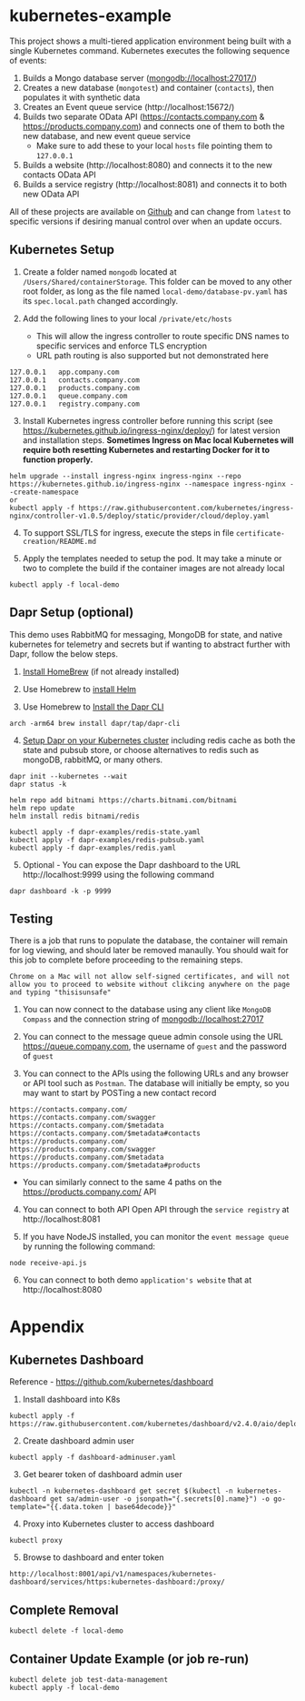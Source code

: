 # kubernetes-example
This project shows a multi-tiered application environment being built with a single Kubernetes command.  Kubernetes executes the following sequence of events:

1) Builds a Mongo database server ([mongodb://localhost:27017/](mongodb://localhost:27017/))
2) Creates a new database (`mongotest`) and container (`contacts`), then populates it with synthetic data
3) Creates an Event queue service (http://localhost:15672/)
4) Builds two separate OData API (https://contacts.company.com & https://products.company.com) and connects one of them to both the new database, and new event queue service
   * Make sure to add these to your local `hosts` file pointing them to `127.0.0.1`
5) Builds a website (http://localhost:8080) and connects it to the new contacts OData API
6) Builds a service registry (http://localhost:8081) and connects it to both new OData API 

All of these projects are available on [Github](https://github.com/PaulGilchrist?tab=repositories) and can change from `latest` to specific versions if desiring manual control over when an update occurs.

## Kubernetes Setup

1) Create a folder named `mongodb` located at `/Users/Shared/containerStorage`.  This folder can be moved to any other root folder, as long as the file named `local-demo/database-pv.yaml` has its `spec.local.path` changed accordingly.

2) Add the following lines to your local `/private/etc/hosts`
   * This will allow the ingress controller to route specific DNS names to specific services and enforce TLS encryption
   * URL path routing is also supported but not demonstrated here

```
127.0.0.1	app.company.com
127.0.0.1	contacts.company.com
127.0.0.1	products.company.com
127.0.0.1	queue.company.com
127.0.0.1	registry.company.com
```

3) Install Kubernetes ingress controller before running this script (see https://kubernetes.github.io/ingress-nginx/deploy/) for latest version and installation steps.  **Sometimes Ingress on Mac local Kubernetes will require both resetting Kubernetes and restarting Docker for it to function properly.**

```
helm upgrade --install ingress-nginx ingress-nginx --repo https://kubernetes.github.io/ingress-nginx --namespace ingress-nginx --create-namespace
or
kubectl apply -f https://raw.githubusercontent.com/kubernetes/ingress-nginx/controller-v1.0.5/deploy/static/provider/cloud/deploy.yaml
```

4) To support SSL/TLS for ingress, execute the steps in file `certificate-creation/README.md`

5) Apply the templates needed to setup the pod.  It may take a minute or two to complete the build if the container images are not already local

```
kubectl apply -f local-demo
```

## Dapr Setup (optional)

This demo uses RabbitMQ for messaging, MongoDB for state, and native kubernetes for telemetry and secrets but if wanting to abstract further with Dapr, follow the below steps.

1) [Install HomeBrew](https://mac.install.guide/homebrew/index.html) (if not already installed)

2) Use Homebrew to [install Helm](https://helm.sh/docs/intro/install/) 

3) Use Homebrew to [Install the Dapr CLI](https://docs.dapr.io/getting-started/install-dapr-cli/)

```
arch -arm64 brew install dapr/tap/dapr-cli
```

4) [Setup Dapr on your Kubernetes cluster](https://github.com/dapr/quickstarts/tree/v1.4.0/hello-kubernetes#step-1---setup-dapr-on-your-kubernetes-cluster) including redis cache as both the state and pubsub store, or choose alternatives to redis such as mongoDB, rabbitMQ, or many others.

```
dapr init --kubernetes --wait
dapr status -k

helm repo add bitnami https://charts.bitnami.com/bitnami
helm repo update
helm install redis bitnami/redis

kubectl apply -f dapr-examples/redis-state.yaml
kubectl apply -f dapr-examples/redis-pubsub.yaml
kubectl apply -f dapr-examples/redis.yaml
```

5) Optional - You can expose the Dapr dashboard to the URL http://localhost:9999 using the following command

```
dapr dashboard -k -p 9999
```

## Testing

There is a job that runs to populate the database, the container will remain for log viewing, and should later be removed manaully.  You should wait for this job to complete before proceeding to the remaining steps.

`Chrome on a Mac will not allow self-signed certificates, and will not allow you to proceed to website without clikcing anywhere on the page and typing "thisisunsafe"`

1) You can now connect to the database using any client like `MongoDB Compass` and the connection string of [mongodb://localhost:27017]()

2) You can connect to the message queue admin console using the URL https://queue.company.com, the username of `guest` and the password of `guest`

3) You can connect to the APIs using the following URLs and any browser or API tool such as `Postman`.  The database will initially be empty, so you may want to start by POSTing a new contact record

```
https://contacts.company.com/
https://contacts.company.com/swagger
https://contacts.company.com/$metadata
https://contacts.company.com/$metadata#contacts
https://products.company.com/
https://products.company.com/swagger
https://products.company.com/$metadata
https://products.company.com/$metadata#products
```
   * You can similarly connect to the same 4 paths on the https://products.company.com/ API

4) You can connect to both API Open API through the `service registry` at http://localhost:8081

5) If you have NodeJS installed, you can monitor the `event message queue` by running the following command:

```
node receive-api.js
```

6) You can connect to both demo `application's website` that at http://localhost:8080


# Appendix

## Kubernetes Dashboard

Reference - https://github.com/kubernetes/dashboard

1) Install dashboard into K8s

```
kubectl apply -f https://raw.githubusercontent.com/kubernetes/dashboard/v2.4.0/aio/deploy/recommended.yaml
```

2) Create dashboard admin user
```
kubectl apply -f dashboard-adminuser.yaml
```
3) Get bearer token of dashboard admin user
```
kubectl -n kubernetes-dashboard get secret $(kubectl -n kubernetes-dashboard get sa/admin-user -o jsonpath="{.secrets[0].name}") -o go-template="{{.data.token | base64decode}}"
```
4) Proxy into Kubernetes cluster to access dashboard
```
kubectl proxy
```

5) Browse to dashboard and enter token
```
http://localhost:8001/api/v1/namespaces/kubernetes-dashboard/services/https:kubernetes-dashboard:/proxy/
```

## Complete Removal
```
kubectl delete -f local-demo
```

## Container Update Example (or job re-run)

```
kubectl delete job test-data-management
kubectl apply -f local-demo
```